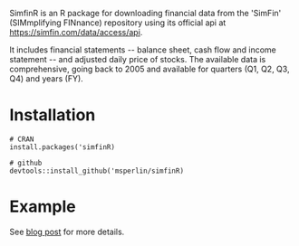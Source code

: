 SimfinR is an R package for downloading financial data from the 'SimFin' (SIMmplifying FINnance) repository using its official api at <https://simfin.com/data/access/api>.  

It includes financial statements -- balance sheet, cash flow and income statement -- and adjusted daily price of stocks. The available data is comprehensive, going back to 2005 and available for quarters (Q1, Q2, Q3, Q4) and years (FY).

# Installation

```
# CRAN
install.packages('simfinR)

# github
devtools::install_github('msperlin/simfinR)
```

# Example

See [blog post](https://www.msperlin.com/blog/post/2019-11-01-new-package-simfinr/) for more details.
